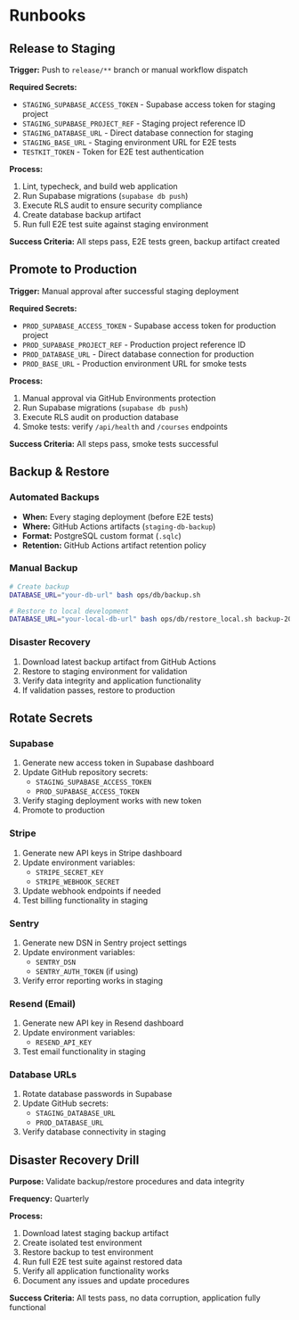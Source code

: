 # Runbooks

## Release to Staging

**Trigger:** Push to `release/**` branch or manual workflow dispatch

**Required Secrets:**
- `STAGING_SUPABASE_ACCESS_TOKEN` - Supabase access token for staging project
- `STAGING_SUPABASE_PROJECT_REF` - Staging project reference ID
- `STAGING_DATABASE_URL` - Direct database connection for staging
- `STAGING_BASE_URL` - Staging environment URL for E2E tests
- `TESTKIT_TOKEN` - Token for E2E test authentication

**Process:**
1. Lint, typecheck, and build web application
2. Run Supabase migrations (`supabase db push`)
3. Execute RLS audit to ensure security compliance
4. Create database backup artifact
5. Run full E2E test suite against staging environment

**Success Criteria:** All steps pass, E2E tests green, backup artifact created

## Promote to Production

**Trigger:** Manual approval after successful staging deployment

**Required Secrets:**
- `PROD_SUPABASE_ACCESS_TOKEN` - Supabase access token for production project
- `PROD_SUPABASE_PROJECT_REF` - Production project reference ID
- `PROD_DATABASE_URL` - Direct database connection for production
- `PROD_BASE_URL` - Production environment URL for smoke tests

**Process:**
1. Manual approval via GitHub Environments protection
2. Run Supabase migrations (`supabase db push`)
3. Execute RLS audit on production database
4. Smoke tests: verify `/api/health` and `/courses` endpoints

**Success Criteria:** All steps pass, smoke tests successful

## Backup & Restore

### Automated Backups
- **When:** Every staging deployment (before E2E tests)
- **Where:** GitHub Actions artifacts (`staging-db-backup`)
- **Format:** PostgreSQL custom format (`.sqlc`)
- **Retention:** GitHub Actions artifact retention policy

### Manual Backup
```bash
# Create backup
DATABASE_URL="your-db-url" bash ops/db/backup.sh

# Restore to local development
DATABASE_URL="your-local-db-url" bash ops/db/restore_local.sh backup-20241201-143022.sqlc
```

### Disaster Recovery
1. Download latest backup artifact from GitHub Actions
2. Restore to staging environment for validation
3. Verify data integrity and application functionality
4. If validation passes, restore to production

## Rotate Secrets

### Supabase
1. Generate new access token in Supabase dashboard
2. Update GitHub repository secrets:
   - `STAGING_SUPABASE_ACCESS_TOKEN`
   - `PROD_SUPABASE_ACCESS_TOKEN`
3. Verify staging deployment works with new token
4. Promote to production

### Stripe
1. Generate new API keys in Stripe dashboard
2. Update environment variables:
   - `STRIPE_SECRET_KEY`
   - `STRIPE_WEBHOOK_SECRET`
3. Update webhook endpoints if needed
4. Test billing functionality in staging

### Sentry
1. Generate new DSN in Sentry project settings
2. Update environment variables:
   - `SENTRY_DSN`
   - `SENTRY_AUTH_TOKEN` (if using)
3. Verify error reporting works in staging

### Resend (Email)
1. Generate new API key in Resend dashboard
2. Update environment variables:
   - `RESEND_API_KEY`
3. Test email functionality in staging

### Database URLs
1. Rotate database passwords in Supabase
2. Update GitHub secrets:
   - `STAGING_DATABASE_URL`
   - `PROD_DATABASE_URL`
3. Verify database connectivity in staging

## Disaster Recovery Drill

**Purpose:** Validate backup/restore procedures and data integrity

**Frequency:** Quarterly

**Process:**
1. Download latest staging backup artifact
2. Create isolated test environment
3. Restore backup to test environment
4. Run full E2E test suite against restored data
5. Verify all application functionality works
6. Document any issues and update procedures

**Success Criteria:** All tests pass, no data corruption, application fully functional
